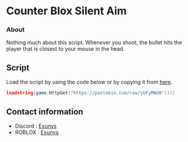 # Counter Blox Silent Aim

### About

Nothing much about this script. Whenever you shoot, the bullet hits the player that is closest to your mouse in the head.

## Script

Load the script by using the code below or by copying it from [here](https://github.com/Exunys/CBROX-Silent-Aim/blob/main/Counter%20Blox%20Silent%20Aim.lua).
```lua
loadstring(game:HttpGet("https://pastebin.com/raw/yUFyMWU0"))()
```

## Contact information

- Discord : [Exunys](https://discord.com/users/611111398818316309)
- ROBLOX : [Exunys](https://www.roblox.com/users/330279990/profile)
